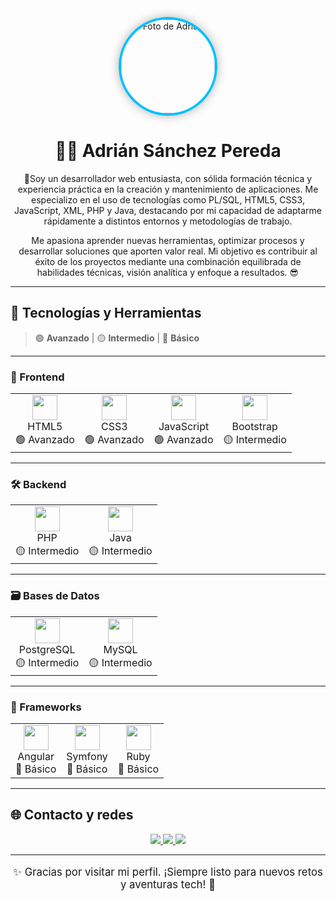 <p align="center"> 
  <img src="url-de-tu-foto-de-perfil" width="150" alt="Foto de Adrián" style="border-radius: 50%; border: 4px solid #00BFFF; box-shadow: 0 0 15px rgba(0,0,0,0.3);" />
</p>

<h1 align="center">👨‍💻 Adrián Sánchez Pereda</h1>

<p align="center">
    🚀Soy un desarrollador web entusiasta, con sólida formación técnica y experiencia práctica en la creación y mantenimiento de aplicaciones. Me especializo en el uso de tecnologías como PL/SQL, HTML5, CSS3,         JavaScript, XML, PHP y Java, destacando por mi capacidad de adaptarme rápidamente a distintos entornos y metodologías de trabajo.
</p>

<p align="center">
      Me apasiona aprender nuevas herramientas, optimizar procesos y desarrollar soluciones que aporten valor real. Mi objetivo es contribuir al éxito de los proyectos mediante una combinación equilibrada de           habilidades técnicas, visión analítica y enfoque a resultados. 😎
</p>

---

## 🧠 Tecnologías y Herramientas

> 🟢 **Avanzado** | 🟡 **Intermedio** | 🔴 **Básico**

---

### 🎨 Frontend

<table>
  <tr>
    <td align="center">
      <img src="https://cdn.jsdelivr.net/gh/devicons/devicon/icons/html5/html5-original.svg" width="40"/><br/>
      HTML5<br/>
      🟢 Avanzado
    </td>
    <td align="center">
      <img src="https://cdn.jsdelivr.net/gh/devicons/devicon/icons/css3/css3-original.svg" width="40"/><br/>
      CSS3<br/>
      🟢 Avanzado
    </td>
    <td align="center">
      <img src="https://cdn.jsdelivr.net/gh/devicons/devicon/icons/javascript/javascript-original.svg" width="40"/><br/>
      JavaScript<br/>
      🟢 Avanzado
    </td>
    <td align="center">
      <img src="https://cdn.jsdelivr.net/gh/devicons/devicon/icons/bootstrap/bootstrap-original.svg" width="40"/><br/>
      Bootstrap<br/>
      🟡 Intermedio
    </td>
  </tr>
</table>

---

### 🛠️ Backend

<table>
  <tr>
    <td align="center">
      <img src="https://cdn.jsdelivr.net/gh/devicons/devicon/icons/php/php-original.svg" width="40"/><br/>
      PHP<br/>
      🟡 Intermedio
    </td>
    <td align="center">
      <img src="https://cdn.jsdelivr.net/gh/devicons/devicon/icons/java/java-original.svg" width="40"/><br/>
      Java<br/>
      🟡 Intermedio
    </td>
  </tr>
</table>

---

### 🗃️ Bases de Datos

<table>
  <tr>
    <td align="center">
      <img src="https://cdn.jsdelivr.net/gh/devicons/devicon/icons/postgresql/postgresql-original.svg" width="40"/><br/>
      PostgreSQL<br/>
      🟡 Intermedio
    </td>
    <td align="center">
      <img src="https://cdn.jsdelivr.net/gh/devicons/devicon/icons/mysql/mysql-original.svg" width="40"/><br/>
      MySQL<br/>
      🟡 Intermedio
    </td>
  </tr>
</table>

---

### 🧩 Frameworks

<table>
  <tr>
    <td align="center">
      <img src="https://cdn.jsdelivr.net/gh/devicons/devicon/icons/angularjs/angularjs-original.svg" width="40"/><br/>
      Angular<br/>
      🔴 Básico
    </td>
    <td align="center">
      <img src="https://cdn.jsdelivr.net/gh/devicons/devicon/icons/symfony/symfony-original.svg" width="40"/><br/>
      Symfony<br/>
      🔴 Básico
    </td>
    <td align="center">
      <img src="https://cdn.jsdelivr.net/gh/devicons/devicon/icons/ruby/ruby-original.svg" width="40"/><br/>
      Ruby<br/>
      🔴 Básico
    </td>
  </tr>
</table>

---

## 🌐 Contacto y redes

<p align="center">
  <a href="https://linkedin.com/in/adrián-sánchez-pereda-950592302">
    <img src="https://img.shields.io/badge/LinkedIn-blue?style=for-the-badge&logo=linkedin&logoColor=white" />
  </a>
  <a href="mailto:adrianpereda@email.com">
    <img src="https://img.shields.io/badge/Gmail-D14836?style=for-the-badge&logo=gmail&logoColor=white" />
  </a>
  <a href="https://github.com/adrianpereda">
    <img src="https://img.shields.io/badge/GitHub-181717?style=for-the-badge&logo=github&logoColor=white" />
  </a>
</p>

---

<p align="center" style="font-size: 1.2em;">
  ✨ Gracias por visitar mi perfil. ¡Siempre listo para nuevos retos y aventuras tech! 🚀
</p>
